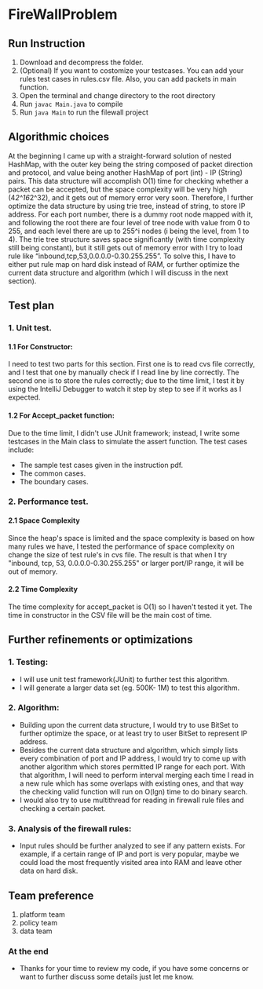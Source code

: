 # FireWallProblem
## Run Instruction
1. Download and decompress the folder.
2. (Optional) If you want to costomize your testcases. You can add your rules test cases in rules.csv file. Also, you can add packets in main function.
3. Open the terminal and change directory to the root directory
4. Run ```javac Main.java``` to compile
5. Run ```java Main``` to run the filewall project

## Algorithmic choices 

At the beginning I came up with a straight-forward solution of nested HashMap, with the outer key being the string composed of packet direction and protocol, and value being another HashMap of port (int) - IP (String) pairs. This data structure will accomplish O(1) time for checking whether a packet can be accepted, but the space complexity will be very high (4*2^16*2^32), and it gets out of memory error very soon. Therefore, I further optimize the data structure by using trie tree, instead of string, to store IP address. For each port number, there is a dummy root node mapped with it, and following the root there are four level of tree node with value from 0 to 255, and each level there are up to 255^i nodes (i being the level, from 1 to 4). The trie tree structure saves space significantly (with time complexity still being constant), but it still gets out of memory error with I try to load rule like “inbound,tcp,53,0.0.0.0-0.30.255.255”. To solve this, I have to either put rule map on hard disk instead of RAM, or further optimize the current data structure and algorithm (which I will discuss in the next section). 

## Test plan

### 1. Unit test.
#### 1.1 For Constructor:
I need to test two parts for this section. First one is to read cvs file correctly, and I test that one by manually check if I read line by line correctly. The second one is to store the rules correctly; due to the time limit, I test it by using the IntelliJ Debugger to watch it step by step to see if it works as I expected.

#### 1.2 For Accept_packet function:
Due to the time limit, I didn't use JUnit framework; instead, I write some testcases in the Main class to simulate the assert function. The test cases include:
 - The sample test cases given in the instruction pdf.
 - The common cases.
 - The boundary cases.

### 2. Performance test.
#### 2.1 Space Complexity
Since the heap's space is limited and the space complexity is based on how many rules we have, I tested the performance of space complexity on change the size of test rule's in cvs file. The result is that when I try "inbound, tcp, 53, 0.0.0.0-0.30.255.255" or larger port/IP range, it will be out of memory.

#### 2.2 Time Complexity
The time complexity for accept_packet is O(1) so I haven't tested it yet. The time in constructor in the CSV file will be the main cost of time.

## Further refinements or optimizations 
### 1. Testing:
 - I will use unit test framework(JUnit) to further test this algorithm.
 - I will generate a larger data set (eg. 500K- 1M) to test this algorithm.

### 2. Algorithm:
 - Building upon the current data structure, I would try to use BitSet to further optimize the space, or at least try to user BitSet to represent IP address.
 - Besides the current data structure and algorithm, which simply lists every combination of port and IP address, I would try to come up with another algorithm which stores permitted IP range for each port. With that algorithm, I will need to perform interval merging each time I read in a new rule which has some overlaps with existing ones, and that way the checking valid function will run on O(lgn) time to do binary search.
 - I would also try to use multithread for reading in firewall rule files and checking a certain packet.

### 3. Analysis of the firewall rules:
 - Input rules should be further analyzed to see if any pattern exists. For example, if a certain range of IP and port is very popular, maybe we could load the most frequently visited area into RAM and leave other data on hard disk.

## Team preference
1. platform team
2. policy team
3. data team

### At the end
- Thanks for your time to review my code, if you have some concerns or want to further discuss some details just let me know.


